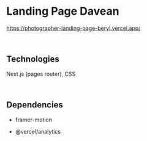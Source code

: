 # Landing Page Davean

https://photographer-landing-page-beryl.vercel.app/

<br>

## Technologies

Next.js (pages router), CSS

<br>

## Dependencies
 
- framer-motion

- @vercel/analytics